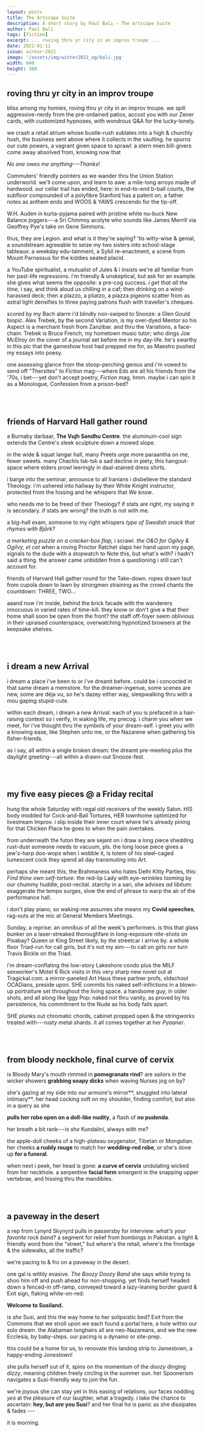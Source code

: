 ```yaml
---
layout: posts
title: The Artscape Suite
description: A short story by Paul Bali – The Artscape Suite
author: Paul Bali
tags: [fiction]
excerpt: ... roving thru yr city in an improv troupe ...
date: 2021-01-12
issue: winter-2021
image: '/assets/img/winter2021_og/bali.jpg'
width: 640
height: 360
---
```


## roving thru yr city in an improv troupe

bliss among my homies, roving thru yr city in an improv troupe. we spill
aggressive-nerdy from the pre-ordained patios, accost you with our Zener
cards, with customized hypnoses, with wondrous Q&A for the lucky-lonely.

we crash a retail atrium whose bustle-rush sublates into a high &
churchly hush, the business sent above where it collects in the
vaulting. he spurns our cute powers, a vagrant given space to sprawl: a
stern mien bill-givers come away absolved from, knowing now that

*No one owes me anything---Thanks!*

Commuters' friendly pointers as we wander thru the Union Station
underworld. we'll come upon, and learn to awe: a mile-long arroyo made
of hardwood. our cellar trail has ended, here: in end-to-end b-ball
courts, the subfloor compounded of a polyfibre Stanford has a patent on,
a father notes as anthem ends and WOOS & YAWS crescendo for the tip-off.

W.H. Auden in kurta-pyjama paired with pristine white nu-buck New
Balance joggers---a Sri Chinmoy acolyte who sounds like James Merrill
via Geoffrey Pye's take on Gene Simmons.

thus, they are Legion. and what is it they're saying? 'tis witty-wise &
genial, a soundstream agreeable to seize my two sisters into
school-stage tableaux: a weekday edu-tainment, a Sybil re-enactment, a
scene from Mount Parnassus for the kiddies seated placid.

a YouTube spiritualist, a mutualist of Jules & i insists we're all
familiar from her past-life regressions. i'm friendly & unskeptical, but
ask for an example. she gives what seems the opposite: a pre-cog
success. *i get that all the time,* i say, and think aloud us chilling
in a caf; then drinking on a wind-harassed deck; then a plazzo, a
pliatzo, a piazza pigeons scatter from as astral light densifies to
three paying patrons flush with traveller's cheques.

scored by my Bach alarm i'd blindly non-swiped to Snooze: a Glen Gould
biopic. Alex Trebek, by the second Variation, is my over-dyed Mentor so
his Aspect is a merchant fresh from Zanzibar. and thru the Variations, a
face-chain: Trebek is Bruce French, my hometown music tutor; who dings
Joe McElroy on the cover of a journal set before me in my day-life. he's
swarthy in this pic that the gameshow host had prepped me for, as
Maestro pushed my essays into poesy.

one assessing glance from the stoop-perching genius and i'm vowed to
send off \"Thersites\" to *Fiction* mag---where Eds are all his friends
from the '70s, i bet---yet don't accept poetry, *Fiction* mag, hmm.
maybe i can spin it as a Monologue, Confession from a prison-bed?

<br>
<br>

## friends of Harvard Hall gather round

a Burnaby darbaar, **The Vujh Sandhu Centre**. the aluminum-cool sign
extends the Centre's sleek sculpture down a mowed slope.

in the wide & squat langar hall, many Preets urge more paraantha on me,
fewer sweets. many Chachis tsk-tsk a sad decline in piety, this
hangout-space where elders prowl leeringly in daal-stained dress shirts.

i barge into the seminar, announce to all Iranians i disbelieve the
standard Theology. i'm ushered into hallway by their White Knight
instructor, protected from the hissing and he whispers that *We know*.

who needs me to be freed of their Theology? if stats are right, my
saying it is secondary. if stats are wrong? the truth is not with me.

a big-hall exam, someone to my right whispers *type of Swedish snack
that rhymes with Björk?*

*a marketing puzzle on a cracker-box flap,* i scrawl. *the O&O for
Ogilvy & Ogilvy, et cet* when a roving Proctor Ratchet slaps her hand
upon my page, signals to the dude with a stopwatch to Note this, but
what's with? i hadn't said a thing. the answer came unbidden from a
questioning i still can't account for.

friends of Harvard Hall gather round for the Take-down. ropes drawn taut
from cupola down to lawn by strongmen straining as the crowd chants the
countdown: THREE, TWO...

aaand now i'm inside, behind the brick facade with the wanderers
innocuous in varied rates of time-kill. they know or don't give a that
their home shall soon be open from the front? the staff off-foyer seem
oblivious in their upraised counterspace, overwatching hypnotized
browsers at the keepsake shelves.

<br>
<br>

## i dream a new Arrival

i dream a place i've been to or i've dreamt before. could be i concocted
in that same dream a memstore. for the dreamer-ingenue, some scenes are
new, some are déja vu, so he's dazey either way, sleepwalking thru with
a mou gaping stupid-cute.

within each dream, i dream a new Arrival. each of you is prefaced in a
hair-raising context so i verify, in waking life, my precog. i charm you
when we meet, for i've thought thru the symbols of your dream-self. i
greet you with a knowing ease, like Stephen unto me, or the Nazarene
when gathering his fisher-friends.

as i say, all within a single broken dream: the dreamt pre-meeting
*plus* the daylight greeting---all within a drawn-out Snooze-fest.

<br>
<br>

## my five easy pieces @ a Friday recital

hung the whole Saturday with regal old receivers of the weekly Salon.
HIS body modded for Cock-and-Ball Tortures, HER townhome optimized for
livestream Improv. i slip inside their inner court where he's already
pining for that Chicken Place he goes to when the pain overtakes.

from underneath the futon they are sejant on i draw a long piece
shedding rust-dust someone needs to vacuum, pls. the long loose piece
gives a jew's-harp doo-wops when i wobble it, is totem of his
steel-caged tumescent cock they spend all day transmuting into Art.

perhaps she meant *this*, the Brahmaness who hates Delhi Kitty Parties,
this: *Find thine own self-torture*. the red-lip Lady with eye-wrinkles
looming by our chummy huddle, post-recital. starchy in a sari, she
advises *ad libitum*: exaggerate the tempo surges, slow the end of
phrase to warp the air of the performance hall.

i don't play piano, so waking-me assumes she means my **Covid
speeches**, rag-outs at the mic at General Members Meetings.

Sunday, a reprise: an omnibus of all the week's performers. is this that
glass bunker on a laser-streaked thoroughfare in long-exposure
nite-shots on Pixabay? Queen or King Street likely, by the streetcar i
arrive by. a whole floor Triad-run for call girls, but it's not my
aim---to call on girls nor turn Travis Bickle on the Triad.

i'm dream-conflating the low-story Lakeshore condo plus the MILF
sexworker's Motel 6 Rick visits in this very sharp new novel out at
Tragickal.com. a mirror-paneled Art Haus these partner profs, oldschool
OCADians, preside upon. SHE commits his naked self-inflictions in a
blown-up portraiture set throughout the living space. a handsome guy, in
older shots, and all along like Iggy Pop: naked not thru vanity, as
proved by his persistence, his commitment to the Nude as his body falls
apart.

SHE plunks out chromatic chords, cabinet propped open & the stringworks
treated with---rusty metal shards. it all comes together at her
*Pyaaner*.

<br>
<br>

## from bloody neckhole, final curve of cervix

is Bloody Mary's mouth rimmed in **pomegranate rind**? are sailors in
the wicker showers **grabbing soapy dicks** when waving Nurses jog on
by?

she's gazing at my side into our armoire's mirror**, snuggled into
lateral intimacy**. her head cocking soft on my shoulder, finding
comfort, but also in a query as she

**pulls her robe open on a doll-like nudity**, a flash of **no
pudenda**.

her breath a bit rank---is *she* Kundalini, always with me?

the apple-doll cheeks of a high-plateau oxygenator, Tibetan or
Mongolian. her cheeks **a ruddy rouge** to match her **wedding-red
robe**, or she's done up **for a funeral**.

when next i peek, her head is gone: **a curve of cervix** undulating
wicked from her neckhole. a serpentine **facial form** emergent in the
snapping upper vertebrae, and hissing thru the mandibles.

<br>
<br>

## a paveway in the desert

a rep from Lynyrd Skynyrd pulls in passersby for interview: *what's your
favorite rock band?* a segment for relief from bombings in Pakistan. a
light & friendly word from the "street," but where's the retail, where's
the frontage & the sidewalks, all the traffic?

we're pacing to & fro on a paveway in the desert.

one gal is wittily evasive. *The Boozy Doozy Band* she says while trying
to shoo him off and push ahead for non-shopping. yet finds herself
headed down a fenced-in off-ramp, conveyed toward a lazy-leaning border
guard & Exit sign, flaking white-on-red:

**Welcome to Susiland.**

is *she* Susi, and this the way home to her solipsistic bed? Exit from
the Commons that we stroll upon we each found a portal here, a hole
within our solo dream. the Alabaman longhairs all are neo-Nazareans, and
we the new Ecclesia, by baby-steps. our pacing is a dynamo or site-prep.

this could be a home for us, to renovate this landing strip to
Jamestown, a happy-ending Jonestown!

she pulls herself out of it, spins on the momentum of the *doozy*
dinging *dizzy*, meaning children freely circling in the summer sun. her
Spoonerism navigates a Susi-friendly way to join the fun.

we're joyous she can stay yet in this easing of relations, our faces
nodding *yes* at the pleasure of our laughter, what a tragedy. i take
the chance to ascertain: **hey, but *are* you Susi**? and her final *ha*
is panic as she dissipates & fades ---

it is morning.
